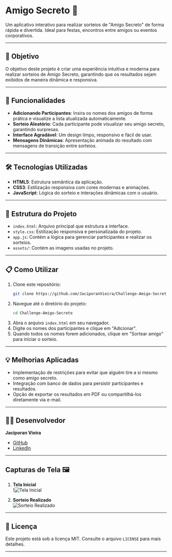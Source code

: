 # Amigo Secreto 🎉

Um aplicativo interativo para realizar sorteios de "Amigo Secreto" de forma rápida e divertida. Ideal para festas, encontros entre amigos ou eventos corporativos.

---

## 🎯 Objetivo

O objetivo deste projeto é criar uma experiência intuitiva e moderna para realizar sorteios de Amigo Secreto, garantindo que os resultados sejam exibidos de maneira dinâmica e responsiva.

---

## 🚀 Funcionalidades

- **Adicionando Participantes**: Insira os nomes dos amigos de forma prática e visualize a lista atualizada automaticamente.
- **Sorteio Aleatório**: Cada participante pode visualizar seu amigo secreto, garantindo surpresas.
- **Interface Agradável**: Um design limpo, responsivo e fácil de usar.
- **Mensagens Dinâmicas**: Apresentação animada do resultado com mensagens de transição entre sorteios.

---

## 🛠️ Tecnologias Utilizadas

- **HTML5**: Estrutura semântica da aplicação.
- **CSS3**: Estilização responsiva com cores modernas e animações.
- **JavaScript**: Lógica do sorteio e interações dinâmicas com o usuário.

---

## 📂 Estrutura do Projeto

- `index.html`: Arquivo principal que estrutura a interface.
- `style.css`: Estilização responsiva e personalizada do projeto.
- `app.js`: Contém a lógica para gerenciar participantes e realizar os sorteios.
- `assets/`: Contém as imagens usadas no projeto.

---

## 📋 Como Utilizar

1. Clone este repositório:
   ```bash
   git clone https://github.com/JaciporanVieira/Challenge-Amigo-Secreto
   ```
2. Navegue até o diretório do projeto:
   ```bash
   cd Challenge-Amigo-Secreto
   ```
3. Abra o arquivo `index.html` em seu navegador.
4. Digite os nomes dos participantes e clique em "Adicionar".
5. Quando todos os nomes forem adicionados, clique em "Sortear amigo" para iniciar o sorteio.

---

## 💡 Melhorias Aplicadas

- Implementação de restrições para evitar que alguém tire a si mesmo como amigo secreto.
- Integração com banco de dados para persistir participantes e resultados.
- Opção de exportar os resultados em PDF ou compartilhá-los diretamente via e-mail.

---

## 👨‍💻 Desenvolvedor

**Jaciporan Vieira**

- [GitHub](https://github.com/JaciporanVieira)
- [LinkedIn](https://www.linkedin.com/in/jaciporan-vieira)

---

## Capturas de Tela 🖼️

1. **Tela Inicial**  
   !![Tela Inicial](./assets/tela-inicial.png)

2. **Sorteio Realizado**  
   ![Sorteio Realizado](./assets/sorteio-realizado.png)

---

## 📄 Licença

Este projeto está sob a licença MIT. Consulte o arquivo `LICENSE` para mais detalhes.

---



